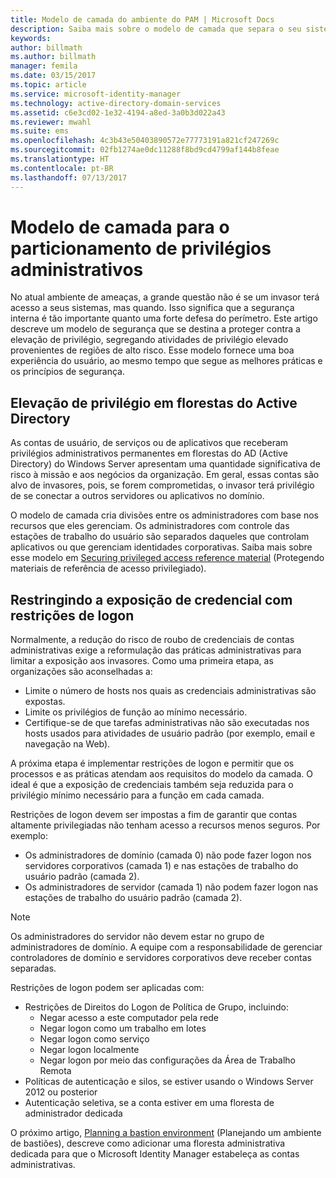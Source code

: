 ```yaml
---
title: Modelo de camada do ambiente do PAM | Microsoft Docs
description: Saiba mais sobre o modelo de camada que separa o seu sistema com base na vulnerabilidade a riscos.
keywords: 
author: billmath
ms.author: billmath
manager: femila
ms.date: 03/15/2017
ms.topic: article
ms.service: microsoft-identity-manager
ms.technology: active-directory-domain-services
ms.assetid: c6e3cd02-1e32-4194-a8ed-3a0b3d022a43
ms.reviewer: mwahl
ms.suite: ems
ms.openlocfilehash: 4c3b43e50403890572e77773191a821cf247269c
ms.sourcegitcommit: 02fb1274ae0dc11288f8bd9cd4799af144b8feae
ms.translationtype: HT
ms.contentlocale: pt-BR
ms.lasthandoff: 07/13/2017
---
```

# <a name="tier-model-for-partitioning-administrative-privileges"></a>Modelo de camada para o particionamento de privilégios administrativos

No atual ambiente de ameaças, a grande questão não é se um invasor terá acesso a seus sistemas, mas quando. Isso significa que a segurança interna é tão importante quanto uma forte defesa do perímetro. Este artigo descreve um modelo de segurança que se destina a proteger contra a elevação de privilégio, segregando atividades de privilégio elevado provenientes de regiões de alto risco. Esse modelo fornece uma boa experiência do usuário, ao mesmo tempo que segue as melhores práticas e os princípios de segurança.

## <a name="elevation-of-privilege-in-active-directory-forests"></a>Elevação de privilégio em florestas do Active Directory

As contas de usuário, de serviços ou de aplicativos que receberam privilégios administrativos permanentes em florestas do AD (Active Directory) do Windows Server apresentam uma quantidade significativa de risco à missão e aos negócios da organização. Em geral, essas contas são alvo de invasores, pois, se forem comprometidas, o invasor terá privilégio de se conectar a outros servidores ou aplicativos no domínio.

O modelo de camada cria divisões entre os administradores com base nos recursos que eles gerenciam. Os administradores com controle das estações de trabalho do usuário são separados daqueles que controlam aplicativos ou que gerenciam identidades corporativas. Saiba mais sobre esse modelo em [Securing privileged access reference material](http://aka.ms/tiermodel) (Protegendo materiais de referência de acesso privilegiado).

## <a name="restricting-credential-exposure-with-logon-restrictions"></a>Restringindo a exposição de credencial com restrições de logon

Normalmente, a redução do risco de roubo de credenciais de contas administrativas exige a reformulação das práticas administrativas para limitar a exposição aos invasores. Como uma primeira etapa, as organizações são aconselhadas a:

- Limite o número de hosts nos quais as credenciais administrativas são expostas.
- Limite os privilégios de função ao mínimo necessário.
- Certifique-se de que tarefas administrativas não são executadas nos hosts usados para atividades de usuário padrão (por exemplo, email e navegação na Web).

A próxima etapa é implementar restrições de logon e permitir que os processos e as práticas atendam aos requisitos do modelo da camada. O ideal é que a exposição de credenciais também seja reduzida para o privilégio mínimo necessário para a função em cada camada.

Restrições de logon devem ser impostas a fim de garantir que contas altamente privilegiadas não tenham acesso a recursos menos seguros. Por exemplo:

- Os administradores de domínio (camada 0) não pode fazer logon nos servidores corporativos (camada 1) e nas estações de trabalho do usuário padrão (camada 2).
- Os administradores de servidor (camada 1) não podem fazer logon nas estações de trabalho do usuário padrão (camada 2).

>[!NOTE]
> Os administradores do servidor não devem estar no grupo de administradores de domínio. A equipe com a responsabilidade de gerenciar controladores de domínio e servidores corporativos deve receber contas separadas.

Restrições de logon podem ser aplicadas com:

- Restrições de Direitos do Logon de Política de Grupo, incluindo:  
    - Negar acesso a este computador pela rede  
    - Negar logon como um trabalho em lotes  
    - Negar logon como serviço  
    - Negar logon localmente  
    - Negar logon por meio das configurações da Área de Trabalho Remota  
- Políticas de autenticação e silos, se estiver usando o Windows Server 2012 ou posterior
- Autenticação seletiva, se a conta estiver em uma floresta de administrador dedicada

O próximo artigo, [Planning a bastion environment](planning-bastion-environment.md) (Planejando um ambiente de bastiões), descreve como adicionar uma floresta administrativa dedicada para que o Microsoft Identity Manager estabeleça as contas administrativas.
